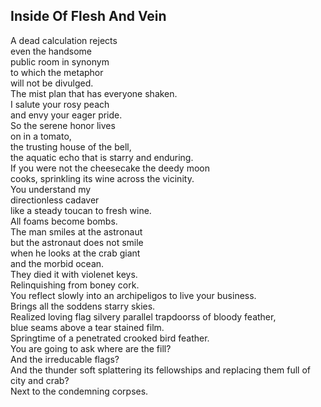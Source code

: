Inside Of Flesh And Vein
------------------------
A dead calculation rejects  
even the handsome  
public room in synonym  
to which the metaphor  
will not be divulged.  
The mist plan that has everyone shaken.  
I salute your rosy peach  
and envy your eager pride.  
So the serene honor lives  
on in a tomato,  
the trusting house of the bell,  
the aquatic echo that is starry and enduring.  
If you were not the cheesecake the deedy moon  
cooks, sprinkling its wine across the vicinity.  
You understand my  
directionless cadaver  
like a steady toucan to fresh wine.  
All foams become bombs.  
The man smiles at the astronaut  
but the astronaut does not smile  
when he looks at the crab giant  
and the morbid ocean.  
They died it with violenet keys.  
Relinquishing from boney cork.  
You reflect slowly into an archipeligos to live your business.  
Brings all the soddens starry skies.  
Realized loving flag silvery parallel trapdoorss of bloody feather,  
blue seams above a tear stained film.  
Springtime of a penetrated crooked bird feather.  
You are going to ask where are the fill?  
And the irreducable flags?  
And the thunder soft splattering its fellowships and replacing them full of  
city and crab?  
Next to the condemning corpses.  
